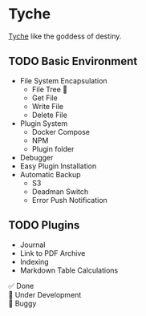 # Tyche
[Tyche](https://en.wikipedia.org/wiki/Tyche) like the goddess of destiny.

## TODO Basic Environment
- File System Encapsulation
  - File Tree 🚧 
  - Get File
  - Write File
  - Delete File
- Plugin System
  - Docker Compose
  - NPM
  - Plugin folder
- Debugger
- Easy Plugin Installation
- Automatic Backup
  - S3
  - Deadman Switch
  - Error Push Notification

## TODO Plugins
- Journal 
- Link to PDF Archive
- Indexing
- Markdown Table Calculations

✅ Done  
🚧 Under Development  
🐛 Buggy
